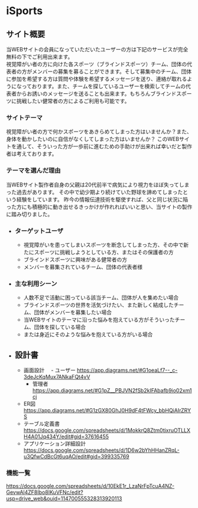 # iSports

## サイト概要
当WEBサイトの会員になっていただいたユーザーの方は下記のサービスが完全無料の下でご利用出来ます。  
視覚障がい者の方に向けた各スポーツ（ブラインドスポーツ）チーム、団体の代表者の方がメンバーの募集を募ることができます。そして募集中のチーム、団体に参加を希望する方は質問や体験を希望するメッセージを送り、連絡が取れるようになっております。また、チームを探しているユーザーを検索してチームの代表者からお誘いのメッセージを送ることも出来ます。もちろんブラインドスポーツに挑戦したい健常者の方によるご利用も可能です。

### サイトテーマ
視覚障がい者の方で何かスポーツをあきらめてしまった方はいませんか？また、身体を動かしたいのに自信がなくしてしまった方はいませんか？
このWEBサイトを通して、そういった方が一歩前に進むための手助けが出来れば幸いだと製作者は考えております。

### テーマを選んだ理由
当WEBサイト製作者自身の父親は20代前半で病気により視力をほぼ失ってしまった過去があります。
その中で幼少期より続けていた野球を諦めてしまったという経験をしています。
昨今の情報伝達技術を駆使すれば、父と同じ状況に陥った方にも積極的に動き出せるきっかけが作れればいいと思い、当サイトの製作に踏み切りました。

- ### ターゲットユーザ
    - 視覚障がいを患ってしまいスポーツを断念してしまった方、その中で新たにスポーツに挑戦しようとしている方、またはその保護者の方
    - ブラインドスポーツに興味がある健常者の方
    - メンバーを募集されているチーム、団体の代表者様

- ### 主な利用シーン
    - 人数不足で活動に困っている該当チーム、団体が人を集めたい場合
    - ブラインドスポーツの世界を活気づけたい、また新しく結成したチーム、団体がメンバーを募集したい場合
    - 当WEBサイトのテーマに沿った悩みを抱えている方がそういったチーム、団体を探している場合
    - または身近にそのような悩みを抱えている方がいる場合

- ## 設計書
    - 画面設計 
    　- ユーザー https://app.diagrams.net/#G1oeaLf7--_c-3deJcKqMux7ANkaFQt4vV  
      - 管理者  https://app.diagrams.net/#G1pZ__PBJVN2fSb2kIFAbafb9io02xm1cj  
    - ER図  https://app.diagrams.net/#G1zGX80GhJ0H9dF4tFWcy_bbHQiAIrZRYS  
    - テーブル定義書  https://docs.google.com/spreadsheets/d/1MokkrQ8Ztm0tixruOTLLXH4A01Jq434Y/edit#gid=37616455
    - アプリケーション詳細設計  https://docs.google.com/spreadsheets/d/1D6w2bYhHHanZRqL-u3QfwCdBcGt6uqAO/edit#gid=399335769


### 機能一覧
https://docs.google.com/spreadsheets/d/10EkE1r_LzaNrFpTcuA4NZ-GevwAl4ZF8Ibo8IKuVFNc/edit?usp=drive_web&ouid=114700555328313920113
